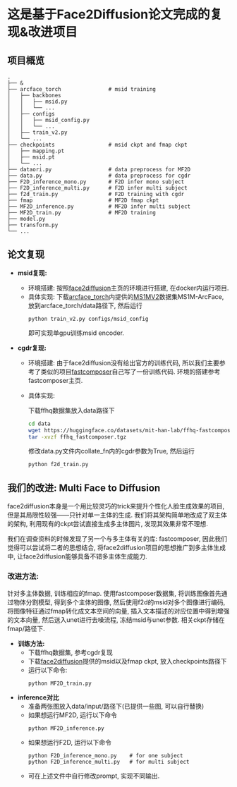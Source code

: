 # 这是基于Face2Diffusion论文完成的复现&改进项目

## 项目概览
```text
.
├── &
├── arcface_torch               # msid training
│   ├── backbones
│   │   ├── msid.py
│   │   └── ...
│   ├── configs
│   │   ├── msid_config.py
│   │   └── ...
│   ├── train_v2.py
│   └── ...
├── checkpoints                 # msid ckpt and fmap ckpt
│   ├── mapping.pt
│   ├── msid.pt
│   └── ...
├── dataori.py                  # data preprocess for MF2D
├── data.py                     # data preprocess for cgdr
├── F2D_inference_mono.py       # F2D infer mono subject
├── F2D_inference_multi.py      # F2D infer multi subject
├── f2d_train.py                # F2D training with cgdr
├── fmap                        # MF2D fmap ckpt
├── MF2D_inference.py           # MF2D infer multi subject
├── MF2D_train.py               # MF2D training
├── model.py                    
├── transform.py
└── ...
```

## 论文复现

* __msid复现:__
    * 环境搭建: 按照[face2diffusion](https://github.com/mapooon/Face2Diffusion)主页的环境进行搭建, 在docker内运行项目.
	* 具体实现: 下载[arcface_torch](https://github.com/deepinsight/insightface/tree/master/recognition/arcface_torch)内提供的[MS1MV2](https://github.com/deepinsight/insightface/tree/master/recognition/_datasets_#ms1m-arcface-85k-ids58m-images-57)数据集MS1M-ArcFace, 
    放到arcface_torch/data路径下, 然后运行
        ```text
        python train_v2.py configs/msid_config
        ```
        即可实现单gpu训练msid encoder.

* __cgdr复现:__
	* 环境搭建: 由于face2diffusion没有给出官方的训练代码, 所以我们主要参考了类似的项目[fastcomposer](https://github.com/mit-han-lab/fastcomposer)自己写了一份训练代码. 环境的搭建参考fastcomposer主页.
	* 具体实现: 
    
        下载ffhq数据集放入data路径下
  
        ```bash 
        cd data
        wget https://huggingface.co/datasets/mit-han-lab/ffhq-fastcomposer/resolve/main/ffhq_fastcomposer.tgz
        tar -xvzf ffhq_fastcomposer.tgz
        ```
        修改data.py文件内collate_fn内的cgdr参数为True, 然后运行
        ```text
        python f2d_train.py
        ```





## 我们的改进: Multi Face to Diffusion
face2diffusion本身是一个用比较灵巧的trick来提升个性化人脸生成效果的项目, 但是其局限性较强——只针对单一主体的生成. 我们将其架构简单地改成了双主体的架构, 利用现有的ckpt尝试直接生成多主体图片, 发现其效果非常不理想. 


我们在调查资料的时候发现了另一个与多主体有关的库: fastcomposer, 因此我们觉得可以尝试将二者的思想结合, 将face2diffusion项目的思想推广到多主体生成中, 让face2diffusion能够具备不错多主体生成能力. 


### 改进方法: 
针对多主体数据, 训练相应的fmap. 使用fastcomposer数据集, 将训练图像首先通过物体分割模型, 得到多个主体的图像, 然后使用f2d的msid对多个图像进行编码, 将图像特征通过fmap转化成文本空间的向量, 插入文本描述的对应位置中得到增强的文本向量, 然后送入unet进行去噪流程, 冻结msid与unet参数. 
相关ckpt存储在fmap/路径下.

* __训练方法:__
    * 下载ffhq数据集, 参考cgdr复现
    * 下载[face2diffusion](https://github.com/mapooon/Face2Diffusion)提供的msid以及fmap ckpt, 放入checkpoints路径下
    * 运行以下命令: 
        ```text
        python MF2D_train.py
        ```
* __inference对比__
    * 准备两张图放入data/input/路径下(已提供一些图, 可以自行替换)
    * 如果想运行MF2D, 运行以下命令
        ```text
        python MF2D_inference.py
        ```
    * 如果想运行F2D, 运行以下命令
        ```text
        python F2D_inference_mono.py    # for one subject
        python F2D_inference_multi.py   # for multi subject
        ```
    * 可在上述文件中自行修改prompt, 实现不同输出.

